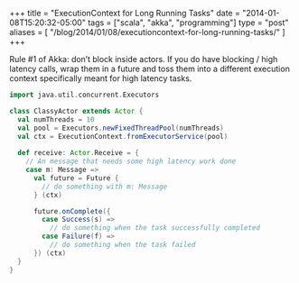 +++
title = "ExecutionContext for Long Running Tasks"
date = "2014-01-08T15:20:32-05:00"
tags = ["scala", "akka", "programming"]
type = "post"
aliases = [
    "/blog/2014/01/08/executioncontext-for-long-running-tasks/"
]
+++

Rule #1 of Akka: don’t block inside actors. If you do have blocking / high latency calls, wrap them in a future and toss them into a different execution context specifically meant for high latency tasks.<!--more-->
```scala
import java.util.concurrent.Executors

class ClassyActor extends Actor {
  val numThreads = 10
  val pool = Executors.newFixedThreadPool(numThreads)
  val ctx = ExecutionContext.fromExecutorService(pool)
  
  def receive: Actor.Receive = {
    // An message that needs some high latency work done
    case m: Message =>
      val future = Future {
        // do something with m: Message
      } (ctx)

      future.onComplete({
        case Success(s) =>
          // do something when the task successfully completed
        case Failure(f) =>
          // do something when the task failed
      }) (ctx)
  }
}
```
